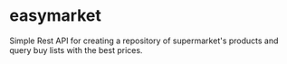 # easymarket
Simple Rest API for creating a repository of supermarket's products and query buy lists with the best prices.
